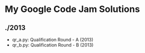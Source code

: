 <h1>My Google Code Jam Solutions</h1>

<h2>./2013</h2>
<ul>
<li>qr_a.py: Qualification Round - A (2013)</li>
<li>qr_b.py: Qualification Round - B (2013)</li>
</ul>

